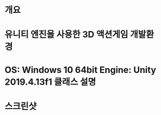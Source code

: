 개요
=============
유니티 엔진을 사용한 3D 액션게임
개발환경
=============
OS: Windows 10 64bit
Engine: Unity 2019.4.13f1
클래스 설명
=============
스크린샷
=============
